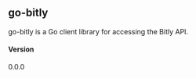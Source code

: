 go-bitly
--------

go-bitly is a Go client library for accessing the Bitly API.

#### Version
0.0.0
